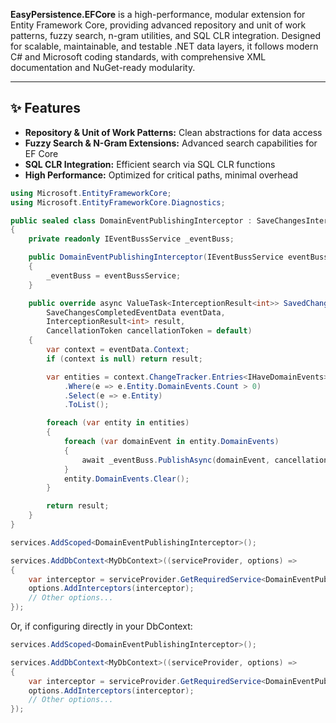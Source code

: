 **EasyPersistence.EFCore** is a high-performance, modular extension for Entity Framework Core, providing advanced repository and unit of work patterns, fuzzy search, n-gram utilities, and SQL CLR integration. Designed for scalable, maintainable, and testable .NET data layers, it follows modern C# and Microsoft coding standards, with comprehensive XML documentation and NuGet-ready modularity.

---

## ✨ Features

- **Repository & Unit of Work Patterns:** Clean abstractions for data access
- **Fuzzy Search & N-Gram Extensions:** Advanced search capabilities for EF Core
- **SQL CLR Integration:** Efficient search via SQL CLR functions
- **High Performance:** Optimized for critical paths, minimal overhead

```csharp
using Microsoft.EntityFrameworkCore;
using Microsoft.EntityFrameworkCore.Diagnostics;

public sealed class DomainEventPublishingInterceptor : SaveChangesInterceptor
{
    private readonly IEventBussService _eventBuss;

    public DomainEventPublishingInterceptor(IEventBussService eventBussService)
    {
        _eventBuss = eventBussService;
    }

    public override async ValueTask<InterceptionResult<int>> SavedChangesAsync(
        SaveChangesCompletedEventData eventData,
        InterceptionResult<int> result,
        CancellationToken cancellationToken = default)
    {
        var context = eventData.Context;
        if (context is null) return result;

        var entities = context.ChangeTracker.Entries<IHaveDomainEvents>()
            .Where(e => e.Entity.DomainEvents.Count > 0)
            .Select(e => e.Entity)
            .ToList();

        foreach (var entity in entities)
        {
            foreach (var domainEvent in entity.DomainEvents)
            {
                await _eventBuss.PublishAsync(domainEvent, cancellationToken);
            }
            entity.DomainEvents.Clear();
        }

        return result;
    }
}
```


```csharp
services.AddScoped<DomainEventPublishingInterceptor>();

services.AddDbContext<MyDbContext>((serviceProvider, options) =>
{
    var interceptor = serviceProvider.GetRequiredService<DomainEventPublishingInterceptor>();
    options.AddInterceptors(interceptor);
    // Other options...
});
```
Or, if configuring directly in your DbContext:

```csharp
services.AddScoped<DomainEventPublishingInterceptor>();

services.AddDbContext<MyDbContext>((serviceProvider, options) =>
{
    var interceptor = serviceProvider.GetRequiredService<DomainEventPublishingInterceptor>();
    options.AddInterceptors(interceptor);
    // Other options...
});
```

